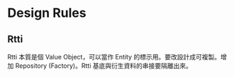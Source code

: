 ﻿# Design Rules

## Rtti

Rtti 本質是個 Value Object，可以當作 Entity 的標示用。要改設計成可複製。增加 Repository (Factory)。Rtti 基底與衍生資料的串接要隔離出來。

